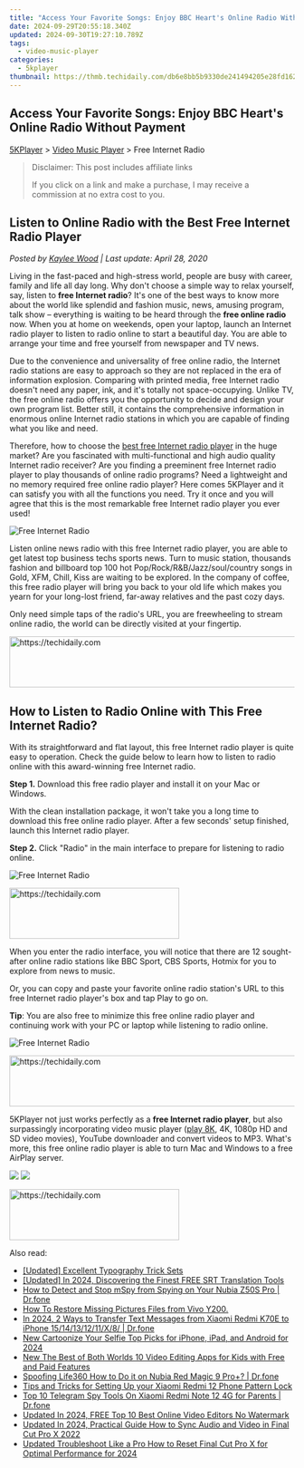 ```yaml
---
title: "Access Your Favorite Songs: Enjoy BBC Heart's Online Radio Without Payment"
date: 2024-09-29T20:55:18.340Z
updated: 2024-09-30T19:27:10.789Z
tags:
  - video-music-player
categories:
  - 5kplayer
thumbnail: https://thmb.techidaily.com/db6e8bb5b9330de241494205e28fd162607bcee64226c4e5f87f88fc35435d44.jpg
---
```


## Access Your Favorite Songs: Enjoy BBC Heart's Online Radio Without Payment

[5KPlayer](https://tools.techidaily.com/5kplayer/products/) \> [Video Music Player](https://tools.techidaily.com/5kplayer/video-music-player/) \> Free Internet Radio

>  Disclaimer: This post includes affiliate links
>
>  If you click on a link and make a purchase, I may receive a commission at no extra cost to you.
>

## Listen to Online Radio with the Best Free Internet Radio Player

 _Posted by [Kaylee Wood](https://www.quora.com/profile/Amanda-Hu-21) | Last update: April 28, 2020_

Living in the fast-paced and high-stress world, people are busy with career, family and life all day long. Why don't choose a simple way to relax yourself, say, listen to **free Internet radio**? It's one of the best ways to know more about the world like splendid and fashion music, news, amusing program, talk show – everything is waiting to be heard through the **free online radio** now. When you at home on weekends, open your laptop, launch an Internet radio player to listen to radio online to start a beautiful day. You are able to arrange your time and free yourself from newspaper and TV news.

Due to the convenience and universality of free online radio, the Internet radio stations are easy to approach so they are not replaced in the era of information explosion. Comparing with printed media, free Internet radio doesn't need any paper, ink, and it's totally not space-occupying. Unlike TV, the free online radio offers you the opportunity to decide and design your own program list. Better still, it contains the comprehensive information in enormous online Internet radio stations in which you are capable of finding what you like and need.

Therefore, how to choose the [best free Internet radio player](https://tools.techidaily.com/5kplayer/video-music-player/) in the huge market? Are you fascinated with multi-functional and high audio quality Internet radio receiver? Are you finding a preeminent free Internet radio player to play thousands of online radio programs? Need a lightweight and no memory required free online radio player? Here comes 5KPlayer and it can satisfy you with all the functions you need. Try it once and you will agree that this is the most remarkable free Internet radio player you ever used!

![Free Internet Radio](https://www.5kplayer.com/video-music-player/img/free-intenet-radio-01.jpg) 

Listen online news radio with this free Internet radio player, you are able to get latest top business techs sports news. Turn to music station, thousands fashion and billboard top 100 hot Pop/Rock/R&B/Jazz/soul/country songs in Gold, XFM, Chill, Kiss are waiting to be explored. In the company of coffee, this free radio player will bring you back to your old life which makes you yearn for your long-lost friend, far-away relatives and the past cozy days.

Only need simple taps of the radio's URL, you are freewheeling to stream online radio, the world can be directly visited at your fingertip.

<!-- affiliate ads begin -->
<a href="https://appsumo.8odi.net/c/5597632/2094477/7443" target="_top" id="2094477">
  <img src="//a.impactradius-go.com/display-ad/7443-2094477" border="0" alt="https://techidaily.com" width="728" height="90"/>
</a>
<img height="0" width="0" src="https://appsumo.8odi.net/i/5597632/2094477/7443" style="position:absolute;visibility:hidden;" border="0" />
<!-- affiliate ads end -->

## How to Listen to Radio Online with This Free Internet Radio?

With its straightforward and flat layout, this free Internet radio player is quite easy to operation. Check the guide below to learn how to listen to radio online with this award-winning free Internet radio.

**Step 1.** Download this free radio player and install it on your Mac or Windows.

With the clean installation package, it won't take you a long time to download this free online radio player. After a few seconds' setup finished, launch this Internet radio player.

**Step 2.** Click "Radio" in the main interface to prepare for listening to radio online.

![Free Internet Radio](https://www.5kplayer.com/video-music-player/img/5k-radio-xsy-031701.jpg) 

<!-- affiliate ads begin -->
<a href="https://aligracehair.sjv.io/c/5597632/2016143/19272" target="_top" id="2016143">
  <img src="//a.impactradius-go.com/display-ad/19272-2016143" border="0" alt="https://techidaily.com" width="300" height="90"/>
</a>
<img height="0" width="0" src="https://aligracehair.sjv.io/i/5597632/2016143/19272" style="position:absolute;visibility:hidden;" border="0" />
<!-- affiliate ads end -->

When you enter the radio interface, you will notice that there are 12 sought-after online radio stations like BBC Sport, CBS Sports, Hotmix for you to explore from news to music.

Or, you can copy and paste your favorite online radio station's URL to this free Internet radio player's box and tap Play to go on.

**Tip**: You are also free to minimize this free online radio player and continuing work with your PC or laptop while listening to radio online.

![Free Internet Radio](https://www.5kplayer.com/video-music-player/img/5k-radio-xsy-031702.jpg) 

<!-- affiliate ads begin -->
<a href="https://aligracehair.sjv.io/c/5597632/1918666/19272" target="_top" id="1918666">
  <img src="//a.impactradius-go.com/display-ad/19272-1918666" border="0" alt="https://techidaily.com" width="728" height="90"/>
</a>
<img height="0" width="0" src="https://aligracehair.sjv.io/i/5597632/1918666/19272" style="position:absolute;visibility:hidden;" border="0" />
<!-- affiliate ads end -->

5KPlayer not just works perfectly as a **free Internet radio player**, but also surpassingly incorporating video music player ([play 8K](https://tools.techidaily.com/5kplayer/video-music-player/), 4K, 1080p HD and SD video movies), YouTube downloader and convert videos to MP3\. What's more, this free online radio player is able to turn Mac and Windows to a free AirPlay server. 

[![](https://www.5kplayer.com/video-music-player/../button/freedownwhitewin.png)](https://tools.techidaily.com/5kplayer/products/) [![](https://www.5kplayer.com/video-music-player/../button/freedownbackmac.png)](https://tools.techidaily.com/5kplayer/products/)

<!-- affiliate ads begin -->
<a href="https://aligracehair.sjv.io/c/5597632/1918661/19272" target="_top" id="1918661">
  <img src="//a.impactradius-go.com/display-ad/19272-1918661" border="0" alt="https://techidaily.com" width="300" height="90"/>
</a>
<img height="0" width="0" src="https://aligracehair.sjv.io/i/5597632/1918661/19272" style="position:absolute;visibility:hidden;" border="0" />
<!-- affiliate ads end -->

<ins class="adsbygoogle"
     style="display:block"
     data-ad-format="autorelaxed"
     data-ad-client="ca-pub-7571918770474297"
     data-ad-slot="1223367746"></ins>

<ins class="adsbygoogle"
     style="display:block"
     data-ad-client="ca-pub-7571918770474297"
     data-ad-slot="8358498916"
     data-ad-format="auto"
     data-full-width-responsive="true"></ins>

<span class="atpl-alsoreadstyle">Also read:</span>
<div><ul>
<li><a href="https://some-knowledge.techidaily.com/updated-excellent-typography-trick-sets/"><u>[Updated] Excellent Typography Trick Sets</u></a></li>
<li><a href="https://article-posts.techidaily.com/updated-in-2024-discovering-the-finest-free-srt-translation-tools/"><u>[Updated] In 2024, Discovering the Finest FREE SRT Translation Tools</u></a></li>
<li><a href="https://location-social.techidaily.com/how-to-detect-and-stop-mspy-from-spying-on-your-nubia-z50s-pro-drfone-by-drfone-virtual-android/"><u>How to Detect and Stop mSpy from Spying on Your Nubia Z50S Pro | Dr.fone</u></a></li>
<li><a href="https://blog-min.techidaily.com/how-to-restore-missing-pictures-files-from-vivo-y200-by-fonelab-android-recover-pictures/"><u>How To Restore Missing Pictures Files from Vivo Y200.</u></a></li>
<li><a href="https://android-transfer.techidaily.com/in-2024-2-ways-to-transfer-text-messages-from-xiaomi-redmi-k70e-to-iphone-1514131211x8-drfone-by-drfone-transfer-from-android-transfer-from-android/"><u>In 2024, 2 Ways to Transfer Text Messages from Xiaomi Redmi K70E to iPhone 15/14/13/12/11/X/8/ | Dr.fone</u></a></li>
<li><a href="https://video-ai-editor.techidaily.com/new-cartoonize-your-selfie-top-picks-for-iphone-ipad-and-android-for-2024/"><u>New Cartoonize Your Selfie Top Picks for iPhone, iPad, and Android for 2024</u></a></li>
<li><a href="https://video-ai-editor.techidaily.com/new-the-best-of-both-worlds-10-video-editing-apps-for-kids-with-free-and-paid-features/"><u>New The Best of Both Worlds 10 Video Editing Apps for Kids with Free and Paid Features</u></a></li>
<li><a href="https://fake-location.techidaily.com/spoofing-life360-how-to-do-it-on-nubia-red-magic-9-proplus-drfone-by-drfone-virtual-android/"><u>Spoofing Life360 How to Do it on Nubia Red Magic 9 Pro+? | Dr.fone</u></a></li>
<li><a href="https://unlock-android.techidaily.com/tips-and-tricks-for-setting-up-your-xiaomi-redmi-12-phone-pattern-lock-by-drfone-android/"><u>Tips and Tricks for Setting Up your Xiaomi Redmi 12 Phone Pattern Lock</u></a></li>
<li><a href="https://android-location-track.techidaily.com/top-10-telegram-spy-tools-on-xiaomi-redmi-note-12-4g-for-parents-drfone-by-drfone-virtual-android/"><u>Top 10 Telegram Spy Tools On Xiaomi Redmi Note 12 4G for Parents | Dr.fone</u></a></li>
<li><a href="https://video-ai-editor.techidaily.com/updated-in-2024-free-top-10-best-online-video-editors-no-watermark/"><u>Updated In 2024, FREE Top 10 Best Online Video Editors No Watermark</u></a></li>
<li><a href="https://video-ai-editor.techidaily.com/updated-in-2024-practical-guide-how-to-sync-audio-and-video-in-final-cut-pro-x-2022/"><u>Updated In 2024, Practical Guide How to Sync Audio and Video in Final Cut Pro X 2022</u></a></li>
<li><a href="https://video-ai-editor.techidaily.com/updated-troubleshoot-like-a-pro-how-to-reset-final-cut-pro-x-for-optimal-performance-for-2024/"><u>Updated Troubleshoot Like a Pro How to Reset Final Cut Pro X for Optimal Performance for 2024</u></a></li>
</ul></div>

